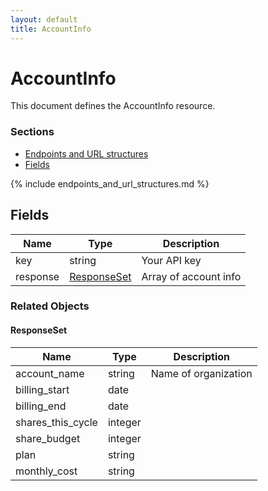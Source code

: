 ```yaml
---
layout: default
title: AccountInfo
---
```


# AccountInfo

This document defines the AccountInfo resource.

### Sections

* [Endpoints and URL structures](#endpoints-and-url-structures)
* [Fields](#fields)

{% include endpoints_and_url_structures.md %}

## Fields

|Name|Type |Description|
|---|---|---|
|key|string|Your API key|
|response|[ResponseSet](#responseset)|Array of account info|

### Related Objects

#### ResponseSet

|Name|Type |Description|
|---|---|---|
|account_name|string|Name of organization|
|billing_start|date||
|billing_end|date||
|shares_this_cycle|integer||
|share_budget|integer||
|plan|string||
|monthly_cost|string||
